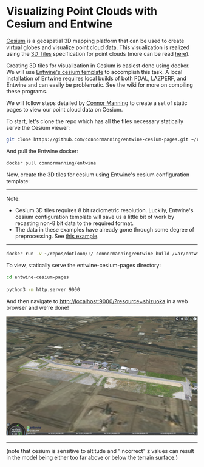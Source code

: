 # Visualizing Point Clouds with Cesium and Entwine

[Cesium](https://cesiumjs.org) is a geospatial 3D mapping platform that can be used to create virtual globes and visualize point cloud data. This visualization is realized using the [3D Tiles](https://github.com/AnalyticalGraphicsInc/3d-tiles) specification for point clouds (more can be read [here]()).

Creating 3D tiles for visualization in Cesium is easiest done using docker. We will use [Entwine's cesium template](https://github.com/connormanning/entwine-cesium-pages) to accomplish this task. A local installation of Entwine requires local builds of both PDAL, LAZPERF, and Entwine and can easily be problematic. See the wiki for more on compiling these programs.

We will follow steps detailed by [Connor Manning](https://github.com/connormanning/entwine-cesium-pages) to create a set of static pages to view our point cloud data on Cesium.    

To start, let's clone the repo which has all the files necessary statically serve the Cesium viewer:

```bash
git clone https://github.com/connormanning/entwine-cesium-pages.git ~/repos/dotloom/
```

And pull the Entwine docker:

```bash
docker pull connormanning/entwine
```

Now, create the 3D tiles for cesium using Entwine's cesium configuration template:

***
Note:
  - Cesium 3D tiles requires 8 bit radiometric resolution. Luckily, Entwine's cesium configuration template will save us a little bit of work by recasting non-8 bit data to the required format.
  - The data in these examples have already gone through some degree of preprocessing. See [this example]().
***

```bash
docker run -v ~/repos/dotloom/:/ connormanning/entwine build /var/entwine/config/cesium-truncated.json -i /data/Example1/merged_clf.laz -o /data/entwine-cesium-pages/data/shizuoka

```

To view, statically serve the entwine-cesium-pages directory:

```bash
cd entwine-cesium-pages

python3 -m http.server 9000
```

And then navigate to [http://localhost:9000/?resource=shizuoka](http://localhost:9000/?resource=shizuoka) in a web browser and we're done!

![Cesium Screenshot](/Example1/screenshots/cesium.png)

***
(note that cesium is sensitive to altitude and "incorrect" z values can result in the model being either too far above or below the terrain surface.)
